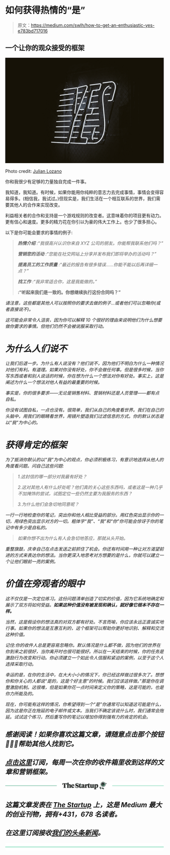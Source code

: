 # 如何获得热情的“是”

> 原文：<https://medium.com/swlh/how-to-get-an-enthusiastic-yes-e783bd717016>

## 一个让你的观众接受的框架

![](img/f9debb177c9caf27f685b2485743644a.png)

Photo credit: [Julian Lozano](https://unsplash.com/photos/c2o4D_iWGaI?utm_source=unsplash&utm_medium=referral&utm_content=creditCopyText)

你和我很少有足够的力量独自完成一件事。

我知道，我知道。有时候，如果你能用你纯粹的意志力去完成事情，事情会变得容易得多。(相信我，我试过。)但现实是，我们生活在一个相互联系的世界，我们需要其他人的合作来实现改变。

利益相关者的合作和支持是一个游戏规则的改变者。这意味着你的项目更有动力。更有信心和速度。更多的精力花在你引以为豪的伟大工作上。也少了很多担心。

以下是你可能会要求的事情的例子:

> ***热情介绍*** *:“我很高兴认识你来自 XYZ 公司的朋友。你能帮我联系他们吗？”*
> 
> ***营销您的活动*** *:“您能在社交网站上分享并发布我们即将举办的活动吗？”*
> 
> ***提高员工的工作质量*** *:“最近的报告有很多错误……你能不能以后再详细一点？”*
> 
> ***找工作*** *:“我非常适合你，这是我能做的。”*
> 
> **:“听起来我们是一致的。你想继续执行这份合同吗？”**

*请注意，这些都是其他人可以按照你的要求去做的例子…或者他们可以忽略你(或者直接说不)。*

*这可能会非常令人沮丧，因为你可以解释 10 个很好的理由来说明他们为什么想要做你要求的事情。但他们仍然不会被说服采取行动。*

# *为什么人们说不*

*让我们后退一步。为什么有人说没有？他们说不，因为他们不明白为什么一种情况对他们有利。有道理。如果对你没有好处，你不会做任何事。但是很多时候，当你写东西或者和别人说话的时候，你在想为什么一个想法对你有好处。事实上，这是阐述为什么一个想法对他人有益的最重要的时候。*

*事实是，你的很多要求——无论是销售材料、营销材料还是人员管理——都有点自私。*

*你没有试图自私，一点也没有。很简单，我们从自己的角度看世界。我们在自己的头脑中，用我们的眼睛看世界，用镜片塑造我们过滤信息的方式。你的默认状态是以“我”为中心的。*

# ***获得肯定的框架***

*为了抵消你默认的以“我”为中心的观点，你必须积极练习，有意识地选择从他人的角度看问题。问自己这些问题:*

> *1.这封信的哪一部分对我最有好处？*
> 
> *2.这对其他人有什么好处呢？他们真的关心这些东西吗，或者这是一种几乎不加掩饰的尝试，试图定位一些仍然主要为我服务的东西？*
> 
> *3.为什么他们会急切地同意呢？*

*一行一行地检查你的笔记，突出你和他人相比受益的部分。用红色突出显示你的一切，用绿色突出显示对方的一切。粗体字“我”、“我”和“你”你可能会惊讶于你的笔记中有多少是自私的。*

> *如果你想不出为什么有人会急切地答应，那就从头开始。*

*重整旗鼓，庆幸自己在点击发送之前抓住了机会。你还有时间用一种让对方渴望前进的方式来表达你的想法。当你更深入地思考对方想要的是什么，你就可以建立一个让他们眼前一亮的案例。*

# *价值在旁观者的眼中*

*这不仅仅是一次定位练习。这份问题清单创造了切实的价值，因为它系统地确定和展示了双方将如何受益。**如果这种价值没有被发现和确认，就好像它根本不存在一样。***

*当然，这是假设你的想法真的对双方都有好处。不言而喻，你应该永远正直诚实地行事。如果你的想法是互惠互利的，这个框架可以帮助你更好地识别、解释和交流这种价值。*

*记住:你的收件人总是更容易忽略你。默认情况是什么都不做，因为他们的世界在你到来之前很好，当你离开时也很可能很好。所以在一天结束的时候，你的任务是激励行为改变和行动。你必须建立一个如此令人信服和紧迫的案例，以至于这个人选择采取行动。*

*幸运的是，在你的生活中，在大大小小的情况下，你已经这样做过很多次了。想想你和你关心的人都说“是的，这是个好主意”的时候。我们应该这样做。”那是你在调整激励机制。这很难，但是如果你花一点时间来定义你的策略，这是可能的，也是你力所能及的。*

*现在，你可能有这样的情况，你希望得到一个“是”你通常可以知道这可能是什么，因为这是你正在拖延的电子邮件或文本。当我们不确定该说什么时，我们通常会拖延。试试这个练习，然后重写你的笔记以增加你得到强有力的肯定的机会。*

## *感谢阅读！如果你喜欢这篇文章，请随意点击那个按钮👏👏👏帮助其他人找到它。*

## *[点击这里](https://www.weskao.com/subscribe)订阅，每周一次在你的收件箱里收到这样的文章和营销框架。*

*[![](img/308a8d84fb9b2fab43d66c117fcc4bb4.png)](https://medium.com/swlh)*

## *这篇文章发表在 [The Startup](https://medium.com/swlh) 上，这是 Medium 最大的创业刊物，拥有+431，678 名读者。*

## *在这里订阅接收[我们的头条新闻](https://growthsupply.com/the-startup-newsletter/)。*

*[![](img/b0164736ea17a63403e660de5dedf91a.png)](https://medium.com/swlh)*